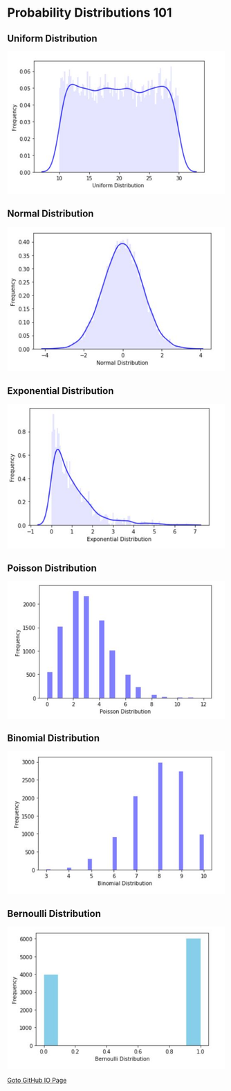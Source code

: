 # Probability Distributions 101  
## Uniform Distribution
![](images/uniform_dist.JPG)

## Normal Distribution
![](images/normal_dist.JPG)

## Exponential Distribution
![](images/exponential_dist.JPG)

## Poisson Distribution
![](images/poisson_dist.JPG)

## Binomial Distribution
![](images/binomial_dist.JPG)

## Bernoulli Distribution
![](images/bernoulli_dist.JPG)

<a href="https://kkanumalasetty.github.io/Supply_Chain_Simulations">Goto GitHub IO Page</a>
